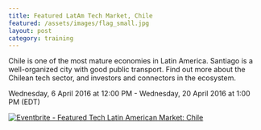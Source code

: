 ```yaml
---
title: Featured LatAm Tech Market, Chile
featured: /assets/images/flag_small.jpg
layout: post
category: training
---
```


<p>
Chile is one of the most mature economies in Latin America. Santiago is a well-organized city with good public transport. Find out more about the Chilean tech sector, and investors and connectors in the ecosystem.
</p>
<!--more-->
<p>
Wednesday, 6 April 2016 at 12:00 PM - Wednesday, 20 April 2016 at 1:00 PM (EDT)
</p>
<p>
<a href="http://www.eventbrite.ca/e/featured-tech-latin-american-market-chile-tickets-20705844739?ref=ebtnebregn" target="_blank"><img src="https://www.eventbrite.ca/custombutton?eid=20705844739" alt="Eventbrite - Featured Tech Latin American Market: Chile" /></a> 
</p>
